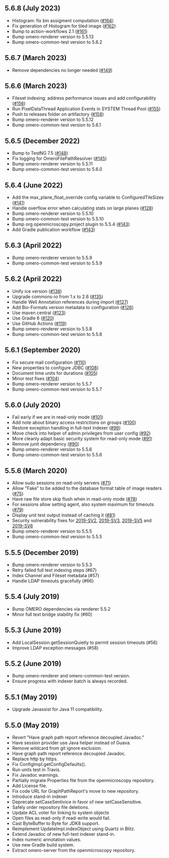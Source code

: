 5.6.8 (July 2023)
------------------

- Histogram: fix bin assigment computation ([#164](https://github.com/ome/omero-server/pull/164))
- Fix generation of Histogram for tiled image ([#162](https://github.com/ome/omero-server/pull/162))
- Bump to action-workflows 2.1 ([#161](https://github.com/ome/omero-server/pull/161))
- Bump omero-renderer version to 5.5.13
- Bump omero-common-test version to 5.6.2


5.6.7 (March 2023)
------------------

- Remove dependencies no longer needed ([#149](https://github.com/ome/omero-server/pull/149))

5.6.6 (March 2023)
------------------

- Fileset indexing: address performance issues and add configurability ([#156](https://github.com/ome/omero-server/pull/156))
- Run PixelDataThread Application Events in SYSTEM Thread Pool ([#155](https://github.com/ome/omero-server/pull/155))
- Push to releases folder on artifactory ([#158](https://github.com/ome/omero-server/pull/158))
- Bump omero-renderer version to 5.5.12
- Bump omero-common-test version to 5.6.1

5.6.5 (December 2022)
---------------------

- Bump to TestNG 7.5 ([#148](https://github.com/ome/omero-server/pull/148))
- Fix logging for OmeroFilePathResolver ([#145](https://github.com/ome/omero-server/pull/145))
- Bump omero-renderer version to 5.5.11
- Bump omero-common-test version to 5.6.0

5.6.4 (June 2022)
-----------------

- Add the max_plane_float_override config variable to ConfiguredTileSizes ([#141](https://github.com/ome/omero-server/pull/141))
- Handle overflow error when calculating stats on large planes ([#128](https://github.com/ome/omero-server/pull/128))
- Bump omero-renderer version to 5.5.10
- Bump omero-common-test version to 5.5.10
- Bump org.openmicroscopy.project plugin to 5.5.4 ([#143](https://github.com/ome/omero-server/pull/143))
- Add Gradle publication workflow ([#143](https://github.com/ome/omero-server/pull/143))

5.6.3 (April 2022)
------------------

- Bump omero-renderer version to 5.5.9
- Bump omero-common-test version to 5.5.9

5.6.2 (April 2022)
------------------

- Unify ice version ([#138](https://github.com/ome/omero-server/pull/138))
- Upgrade commons-io from 1.x to 2.6 ([#135](https://github.com/ome/omero-server/pull/135))
- Handle Well Annotation references during import ([#127](https://github.com/ome/omero-server/pull/127))
- Add Bio-Formats version metadata to configuration  ([#126](https://github.com/ome/omero-server/pull/126))
- Use maven central ([#123](https://github.com/ome/omero-server/pull/123))
- Use Gradle 6 ([#120](https://github.com/ome/omero-server/pull/120))
- Use GitHub Actions ([#119](https://github.com/ome/omero-server/pull/119))
- Bump omero-renderer version to 5.5.8
- Bump omero-common-test version to 5.5.8

5.6.1 (September 2020)
----------------------

- Fix secure mail configuration ([#110](https://github.com/ome/omero-server/pull/110))
- New properties to configure JDBC ([#108](https://github.com/ome/omero-server/pull/108))
- Document time units for durations ([#105](https://github.com/ome/omero-server/pull/105))
- Minor test fixes ([#104](https://github.com/ome/omero-server/pull/104))
- Bump omero-renderer version to 5.5.7
- Bump omero-common-test version to 5.5.7

5.6.0 (July 2020)
-----------------

- Fail early if we are in read-only mode ([#101](https://github.com/ome/omero-server/pull/101))
- Add note about binary access restrictions on groups ([#100](https://github.com/ome/omero-server/pull/100))
- Restore exception handling in full-text indexer ([#99](https://github.com/ome/omero-server/pull/99))
- Move check into helper of admin privileges from user config ([#92](https://github.com/ome/omero-server/pull/92))
- More cleanly adapt basic security system for read-only mode ([#91](https://github.com/ome/omero-server/pull/91))
- Remove junit dependency ([#90](https://github.com/ome/omero-server/pull/90))
- Bump omero-renderer version to 5.5.6
- Bump omero-common-test version to 5.5.6


5.5.6 (March 2020)
------------------

- Allow sudo sessions on read-only servers
  ([#71](https://github.com/ome/omero-server/pull/71))
- Allow "Fake" to be added to the database format table of image readers
  ([#75](https://github.com/ome/omero-server/pull/75))
- Have raw file store skip flush when in read-only mode
  ([#78](https://github.com/ome/omero-server/pull/78))
- For sessions allow setting agent, also system maximum for timeouts
  ([#79](https://github.com/ome/omero-server/pull/79))
- Display unit test output instead of caching it
  ([#81](https://github.com/ome/omero-server/pull/81))
- Security vulnerability fixes for
  [2019-SV2](https://www.openmicroscopy.org/security/advisories/2019-SV2-group-permissions/),
  [2019-SV3](https://www.openmicroscopy.org/security/advisories/2019-SV3-user-privacy/),
  [2019-SV5](https://www.openmicroscopy.org/security/advisories/2019-SV5-bypass-filters/) and
  [2019-SV6](https://www.openmicroscopy.org/security/advisories/2019-SV6-group-owner-context/)
- Bump omero-renderer version to 5.5.5
- Bump omero-common-test version to 5.5.5

5.5.5 (December 2019)
---------------------

- Bump omero-renderer version to 5.5.3
- Retry failed full text indexing steps (#67)
- Index Channel and Fileset metadata (#57)
- Handle LDAP timeouts gracefully (#66)

5.5.4 (July 2019)
-----------------

- Bump OMERO dependencies via renderer 5.5.2
- Minor full text bridge stability fix (#60)

5.5.3 (June 2019)
-----------------

- Add LocalSession.getSessionQuietly to permit session timeouts (#56)
- Improve LDAP exception messages (#58)

5.5.2 (June 2019)
-----------------

- Bump omero-renderer and omero-common-test version.
- Ensure progress with indexer batch is always recorded.


5.5.1 (May 2019)
----------------

- Upgrade Javassist for Java 11 compatibility.

5.5.0 (May 2019)
----------------

- Revert "Have graph path report reference decoupled Javadoc."
- Have session provider use Java helper instead of Guava.
- Remove wildcard from git ignore exclusion.
- Have graph path report reference decoupled Javadoc.
- Replace http by https.
- Fix ConfigImpl.getConfigDefaults().
- Run units test in Travis.
- Fix Javadoc warnings.
- Partially migrate Properties file from the openmicroscopy repository.
- Add License file.
- Fix code URL for GraphPathReport's move to new repository.
- Introduce stand-in indexer
- Deprecate setCaseSentivice in favor of new setCaseSensitive.
- Safely order repository file deletions.
- Update ACL voter for linking to system objects
- Open files as read-only if read-write would fail.
- Cast ByteBuffer to Byte for JDK8 support.
- Reimplement UpdateImpl.indexObject using Quartz in Blitz.
- Extend Javadoc of new full-text indexer stand-in.
- Index numeric annotation values.
- Use new Gradle build system.
- Extract omero-server from the openmicroscopy repository.
